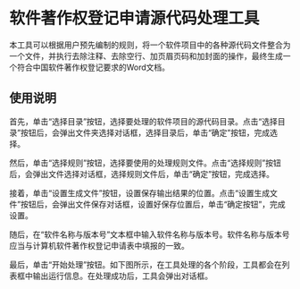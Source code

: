 # 软件著作权登记申请源代码处理工具
本工具可以根据用户预先编制的规则，将一个软件项目中的各种源代码文件整合为一个文件，并执行去除注释、去除空行、加页眉页码和加封面的操作，最终生成一个符合中国软件著作权登记要求的Word文档。

## 使用说明
首先，单击“选择目录”按钮，选择要处理的软件项目的源代码目录。点击“选择目录”按钮后，会弹出文件夹选择对话框，选择目录后，单击“确定”按钮，完成选择。

然后，单击“选择规则”按钮，选择要使用的处理规则文件。点击“选择规则”按钮后，会弹出文件选择对话框，选择规则文件后，单击“确定”按钮，完成选择。

接着，单击“设置生成文件”按钮，设置保存输出结果的位置。点击“设置生成文件”按钮后，会弹出文件保存对话框，设置好保存位置后，单击“确定按钮”，完成设置。

随后，在“软件名称与版本号”文本框中输入软件名称与版本号。软件名称与版本号应当与计算机软件著作权登记申请表中填报的一致。

最后，单击“开始处理”按钮。如下图所示，在工具处理的各个阶段，工具都会在列表框中输出运行信息。在处理成功后，工具会弹出对话框。
